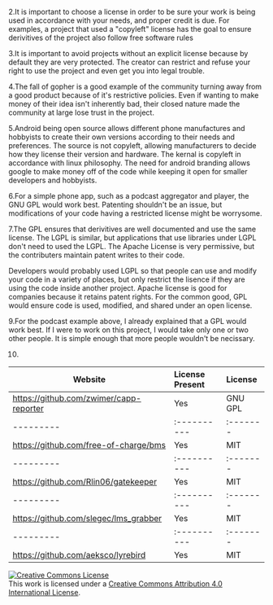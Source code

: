 2.It is important to choose a license in order to be sure your work is being used in accordance with your needs, and proper credit is due. For examples, a project that used a "copyleft" license has the goal to ensure derivitives of the project also follow free software rules

3.It is important to avoid projects without an explicit license because by default they are very protected. The creator can restrict and refuse your right to use the project and even get you into legal trouble.

4.The fall of gopher is a good example of the community turning away from a good product because of it's restrictive policies. Even if wanting to make money of their idea isn't inherently bad, their closed nature made the community at large lose trust in the project.

5.Android being open source allows different phone manufactures and hobbyists to create their own versions according to their needs and preferences. The source is not copyleft, allowing manufacturers to decide how they license their version and hardware. The kernal is copyleft in accordance with linux philosophy. The need for android branding allows google to make money off of the code while keeping it open for smaller developers and hobbyists.

6.For a simple phone app, such as a podcast aggregator and player, the GNU GPL would work best. Patenting shouldn't be an issue, but modifications of your code having a restricted license might be worrysome.

7.The GPL ensures that derivitives are well documented and use the same license. The LGPL is similar, but applications that use libraries under LGPL don't need to used the LGPL. The Apache License is very permissive, but the contributers maintain patent writes to their code.

   Developers would probably used LGPL so that people can use and modify your code in a variety of places, but only restrict the lisence if they are using the code inside another project. Apache license is good for companies because it retains patent rights. For the common good, GPL would ensure code is used, modified, and shared under an open license.

9.For the podcast example above, I already explained that a GPL would work best. If I were to work on this project, I would take only one or two other people. It is simple enough that more people wouldn't be necissary.

10.


Website | License Present | License
---------|:----------|:-------
https://github.com/zwimer/capp-reporter | Yes | GNU GPL
---------|:----------|:-------
https://github.com/free-of-charge/bms | Yes | MIT
---------|:----------|:-------
https://github.com/Rlin06/gatekeeper | Yes | MIT
---------|:----------|:-------
https://github.com/slegec/lms_grabber | Yes | MIT
---------|:----------|:-------
https://github.com/aeksco/lyrebird | Yes | MIT


<a rel="license" href="http://creativecommons.org/licenses/by/4.0/"><img alt="Creative Commons License" style="border-width:0" src="https://i.creativecommons.org/l/by/4.0/88x31.png" /></a><br />This work is licensed under a <a rel="license" href="http://creativecommons.org/licenses/by/4.0/">Creative Commons Attribution 4.0 International License</a>.
